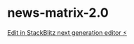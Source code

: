 # news-matrix-2.0

[Edit in StackBlitz next generation editor ⚡️](https://stackblitz.com/~/github.com/TommTerc/news-matrix-2.0)